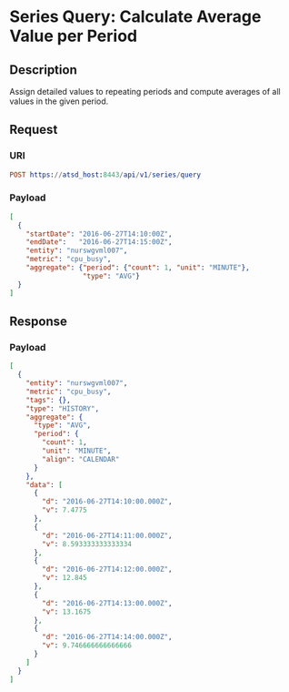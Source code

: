 # Series Query: Calculate Average Value per Period

## Description

Assign detailed values to repeating periods and compute averages of all values in the given period.

## Request

### URI

```elm
POST https://atsd_host:8443/api/v1/series/query
```

### Payload

```json
[
  {
    "startDate": "2016-06-27T14:10:00Z",
    "endDate":   "2016-06-27T14:15:00Z",
    "entity": "nurswgvml007",
    "metric": "cpu_busy",
    "aggregate": {"period": {"count": 1, "unit": "MINUTE"},
                  "type": "AVG"}
  }
]
```

## Response

### Payload

```json
[
  {
    "entity": "nurswgvml007",
    "metric": "cpu_busy",
    "tags": {},
    "type": "HISTORY",
    "aggregate": {
      "type": "AVG",
      "period": {
        "count": 1,
        "unit": "MINUTE",
        "align": "CALENDAR"
      }
    },
    "data": [
      {
        "d": "2016-06-27T14:10:00.000Z",
        "v": 7.4775
      },
      {
        "d": "2016-06-27T14:11:00.000Z",
        "v": 8.593333333333334
      },
      {
        "d": "2016-06-27T14:12:00.000Z",
        "v": 12.845
      },
      {
        "d": "2016-06-27T14:13:00.000Z",
        "v": 13.1675
      },
      {
        "d": "2016-06-27T14:14:00.000Z",
        "v": 9.746666666666666
      }
    ]
  }
]
```
